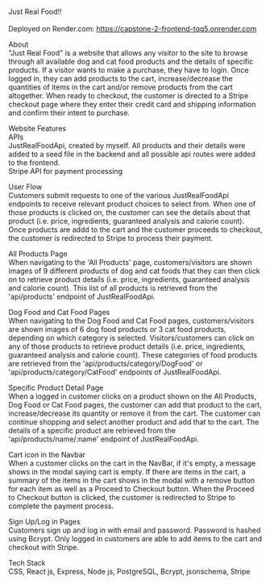 Just Real Food!! <br><br>
Deployed on Render.com: https://capstone-2-frontend-tqq5.onrender.com

About <br>
"Just Real Food" is a website that allows any visitor to the site to browse through all available dog and cat food products and the details of specific products. If a visitor wants to make a purchase, they have to login. Once logged in, they can add products to the cart, increase/decrease the quantities of items in the cart and/or remove products from the cart altogether. When ready to checkout, the customer is directed to a Stripe checkout page where they enter their credit card and shipping information and confirm their intent to purchase.
<br>

Website Features <br>
APIs
<br>
JustRealFoodApi, created by myself. All products and their details were added to a seed file in the backend and all possible api routes were added to the frontend. <br>
Stripe API for payment processing
<br>

User Flow<br>
Customers submit requests to one of the various JustRealFoodApi endpoints to receive relevant product choices to select from. When one of those products is clicked on, the customer can see the details about that product (i.e. price, ingredients, guaranteed analysis and calorie count). Once products are addd to the cart and the customer proceeds to checkout, the customer is redirected to Stripe to process their payment. <br>

All Products Page<br>
When navigating to the 'All Products' page, customers/visitors are shown images of 9 different products of dog and cat foods that they can then click on to retrieve product details (i.e. price, ingredients, guaranteed analysis and calorie count). This list of all products is retrieved from the 'api/products' endpoint of JustRealFoodApi. <br>

Dog Food and Cat Food Pages<br>
When navigating to the Dog Food and Cat Food pages, customers/visitors are shown images of 6 dog food products or 3 cat food products, depending on which category is selected. Visitors/customers can click on any of those products to retrieve product details (i.e. price, ingredients, guaranteed analysis and calorie count). These categories of food products are retrieved from the 'api/products/category/DogFood' or 'api/products/category/CatFood' endpoints of JustRealFoodApi. <br>

Specific Product Detail Page<br>
When a logged in customer clicks on a product shown on the All Products, Dog Food or Cat Food pages, the customer can add that product to the cart, increase/decrease its quantity or remove it from the cart. The customer can continue shopping and select another product and add that to the cart. The details of a specific product are retrieved from the 'api/products/name/:name' endpoint of JustRealFoodApi. <br>

Cart icon in the Navbar<br>
When a customer clicks on the cart in the NavBar, if it's empty, a message shows in the modal saying cart is empty. If there are items in the cart, a summary of the items in the cart shows in the modal with a remove button for each item as well as a Proceed to Checkout button. When the Proceed to Checkout button is clicked, the customer is redirected to Stripe to complete the payment process. <br>

Sign Up/Log in Pages <br>
Customers sign up and log in with email and password. Password is hashed using Bcrypt. Only logged in customers are able to add items to the cart and checkout with Stripe. <br>

Tech Stack <br>
CSS, React js, Express, Node js, PostgreSQL, Bcrypt, jsonschema, Stripe <br>
